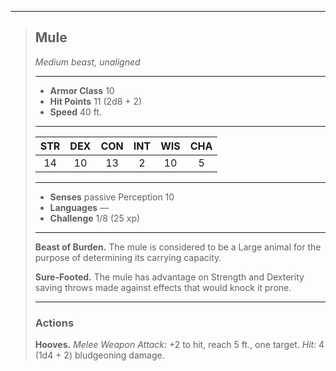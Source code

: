 ***
> ## Mule
> *Medium beast, unaligned*
> 
> ***
> 
> - **Armor Class** 10
> - **Hit Points** 11 (2d8 + 2)
> - **Speed** 40 ft.
> 
> ***
> 
> |STR|DEX|CON|INT|WIS|CHA|
> |:---:|:---:|:---:|:---:|:---:|:---:|
> |14|10|13|2|10|5|
> 
> ***
> 
> - **Senses** passive Perception 10
> - **Languages** —
> - **Challenge** 1/8 (25 xp)
> 
> ***
> 
> **Beast of Burden.** The mule is considered to be a Large animal for the purpose of determining its carrying capacity.
> 
> **Sure-Footed.** The mule has advantage on Strength and Dexterity saving throws made against effects that would knock it prone.
> 
> ***
> 
> ### Actions
> **Hooves.** *Melee Weapon Attack:* +2 to hit, reach 5 ft., one target. *Hit:* 4 (1d4 + 2) bludgeoning damage.